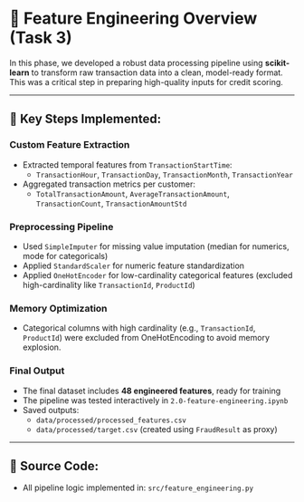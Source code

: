 # 📄 Feature Engineering Overview (Task 3)

In this phase, we developed a robust data processing pipeline using **scikit-learn** to transform raw transaction data into a clean, model-ready format. This was a critical step in preparing high-quality inputs for credit scoring.

---

## 🔧 Key Steps Implemented:

### Custom Feature Extraction
- Extracted temporal features from `TransactionStartTime`:
  - `TransactionHour`, `TransactionDay`, `TransactionMonth`, `TransactionYear`
- Aggregated transaction metrics per customer:
  - `TotalTransactionAmount`, `AverageTransactionAmount`, `TransactionCount`, `TransactionAmountStd`

### Preprocessing Pipeline
- Used `SimpleImputer` for missing value imputation (median for numerics, mode for categoricals)
- Applied `StandardScaler` for numeric feature standardization
- Applied `OneHotEncoder` for low-cardinality categorical features (excluded high-cardinality like `TransactionId`, `ProductId`)

### Memory Optimization
- Categorical columns with high cardinality (e.g., `TransactionId`, `ProductId`) were excluded from OneHotEncoding to avoid memory explosion.

### Final Output
- The final dataset includes **48 engineered features**, ready for training
- The pipeline was tested interactively in `2.0-feature-engineering.ipynb`
- Saved outputs:
  - `data/processed/processed_features.csv`
  - `data/processed/target.csv` (created using `FraudResult` as proxy)

---

## 📁 Source Code:
- All pipeline logic implemented in: `src/feature_engineering.py`
